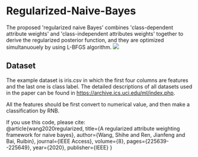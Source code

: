 # Regularized-Naive-Bayes
The proposed 'regularized naive Bayes' combines 'class-dependent attribute weights' and 'class-independent attributes weights' together to derive the regularized posterior function, and they are optimized simultanuouely by using L-BFGS algorithm.
![](https://github.com/Shellson/Regularized-Naive-Bayes/blob/main/frame4.png)
## Dataset
The example dataset is iris.csv in which the first four columns are features and the last one is class label. The detailed descriptions of all datasets used in the paper can be found in https://archive.ics.uci.edu/ml/index.php.

All the features should be first convert to numerical value, and then make a classification by RNB.

If you use this code, please cite:
<br>
  @article{wang2020regularized,
    title={A regularized attribute weighting framework for naive bayes},
    author={Wang, Shihe and Ren, Jianfeng and Bai, Ruibin},
    journal={IEEE Access},
    volume={8},
    pages={225639--225649},
    year={2020},
    publisher={IEEE}
  }
<br>
